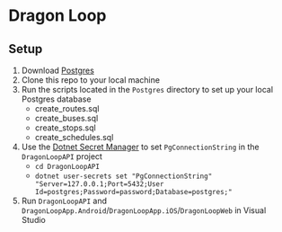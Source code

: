 # Dragon Loop

## Setup
1. Download [Postgres](https://www.postgresql.org/)
2. Clone this repo to your local machine
3. Run the scripts located in the `Postgres` directory to set up your local Postgres database
   * create_routes.sql
   * create_buses.sql
   * create_stops.sql
   * create_schedules.sql
4. Use the [Dotnet Secret Manager](https://docs.microsoft.com/en-us/aspnet/core/security/app-secrets?view=aspnetcore-2.2&tabs=windows) to set `PgConnectionString` in the `DragonLoopAPI` project
   * `cd DragonLoopAPI`
   * `dotnet user-secrets set "PgConnectionString" "Server=127.0.0.1;Port=5432;User Id=postgres;Password=password;Database=postgres;"`
5. Run `DragonLoopAPI` and `DragonLoopApp.Android`/`DragonLoopApp.iOS`/`DragonLoopWeb` in Visual Studio